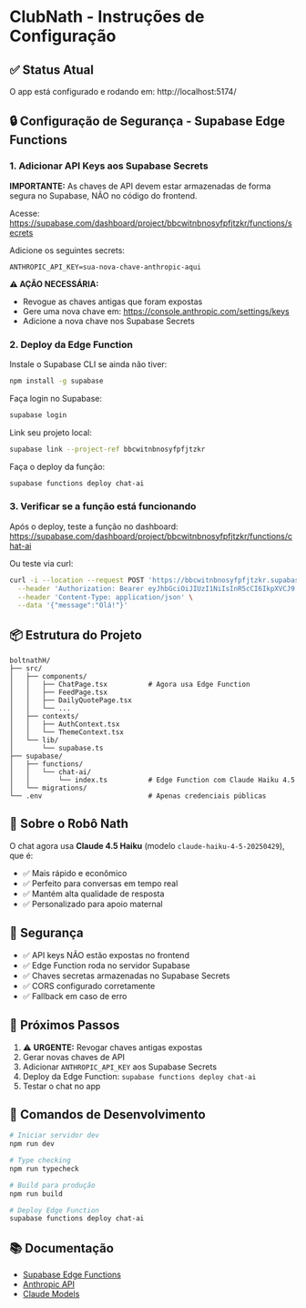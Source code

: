 # ClubNath - Instruções de Configuração

## ✅ Status Atual

O app está configurado e rodando em: http://localhost:5174/

## 🔒 Configuração de Segurança - Supabase Edge Functions

### 1. Adicionar API Keys aos Supabase Secrets

**IMPORTANTE:** As chaves de API devem estar armazenadas de forma segura no Supabase, NÃO no código do frontend.

Acesse: https://supabase.com/dashboard/project/bbcwitnbnosyfpfjtzkr/functions/secrets

Adicione os seguintes secrets:

```
ANTHROPIC_API_KEY=sua-nova-chave-anthropic-aqui
```

**⚠️ AÇÃO NECESSÁRIA:**
- Revogue as chaves antigas que foram expostas
- Gere uma nova chave em: https://console.anthropic.com/settings/keys
- Adicione a nova chave nos Supabase Secrets

### 2. Deploy da Edge Function

Instale o Supabase CLI se ainda não tiver:

```bash
npm install -g supabase
```

Faça login no Supabase:

```bash
supabase login
```

Link seu projeto local:

```bash
supabase link --project-ref bbcwitnbnosyfpfjtzkr
```

Faça o deploy da função:

```bash
supabase functions deploy chat-ai
```

### 3. Verificar se a função está funcionando

Após o deploy, teste a função no dashboard:
https://supabase.com/dashboard/project/bbcwitnbnosyfpfjtzkr/functions/chat-ai

Ou teste via curl:

```bash
curl -i --location --request POST 'https://bbcwitnbnosyfpfjtzkr.supabase.co/functions/v1/chat-ai' \
  --header 'Authorization: Bearer eyJhbGciOiJIUzI1NiIsInR5cCI6IkpXVCJ9.eyJpc3MiOiJzdXBhYmFzZSIsInJlZiI6ImJiY3dpdG5ibm9zeWZwZmp0emtyIiwicm9sZSI6ImFub24iLCJpYXQiOjE3NjAyODI3NjgsImV4cCI6MjA3NTg1ODc2OH0.a9g_JqrWWnLli_PV0sPikz8KPAWiKY81mQ1hJAbNtCo' \
  --header 'Content-Type: application/json' \
  --data '{"message":"Olá!"}'
```

## 📦 Estrutura do Projeto

```
boltnathH/
├── src/
│   ├── components/
│   │   ├── ChatPage.tsx          # Agora usa Edge Function
│   │   ├── FeedPage.tsx
│   │   ├── DailyQuotePage.tsx
│   │   └── ...
│   ├── contexts/
│   │   ├── AuthContext.tsx
│   │   └── ThemeContext.tsx
│   └── lib/
│       └── supabase.ts
├── supabase/
│   ├── functions/
│   │   └── chat-ai/
│   │       └── index.ts          # Edge Function com Claude Haiku 4.5
│   └── migrations/
└── .env                          # Apenas credenciais públicas
```

## 🤖 Sobre o Robô Nath

O chat agora usa **Claude 4.5 Haiku** (modelo `claude-haiku-4-5-20250429`), que é:
- ✅ Mais rápido e econômico
- ✅ Perfeito para conversas em tempo real
- ✅ Mantém alta qualidade de resposta
- ✅ Personalizado para apoio maternal

## 🔐 Segurança

- ✅ API keys NÃO estão expostas no frontend
- ✅ Edge Function roda no servidor Supabase
- ✅ Chaves secretas armazenadas no Supabase Secrets
- ✅ CORS configurado corretamente
- ✅ Fallback em caso de erro

## 📝 Próximos Passos

1. ⚠️ **URGENTE:** Revogar chaves antigas expostas
2. Gerar novas chaves de API
3. Adicionar `ANTHROPIC_API_KEY` aos Supabase Secrets
4. Deploy da Edge Function: `supabase functions deploy chat-ai`
5. Testar o chat no app

## 🚀 Comandos de Desenvolvimento

```bash
# Iniciar servidor dev
npm run dev

# Type checking
npm run typecheck

# Build para produção
npm run build

# Deploy Edge Function
supabase functions deploy chat-ai
```

## 📚 Documentação

- [Supabase Edge Functions](https://supabase.com/docs/guides/functions)
- [Anthropic API](https://docs.anthropic.com/claude/reference/getting-started-with-the-api)
- [Claude Models](https://docs.anthropic.com/claude/docs/models-overview)
